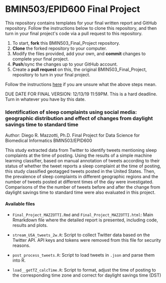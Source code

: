 # BMIN503/EPID600 Final Project

This repository contains templates for your final written report and GitHub repository. Follow the instructions below to clone this repository, and then turn in your final project's code via a pull request to this repository.

1. To start, **fork** this BMIN503_Final_Project repository.
1. **Clone** the forked repository to your computer.
1. Modify the files provided, add your own, and **commit** changes to complete your final project.
1. **Push**/sync the changes up to your GitHub account.
1. Create a **pull request** on this, the original BMIN503_Final_Project, repository to turn in your final project.

Follow the instructions [here][forking] if you are unsure what the above steps mean.

DUE DATE FOR FINAL VERSION: 12/13/19 11:59PM. This is a hard deadline. Turn in whatever you have by this date.


### Identification of sleep complaints using social media: geographic distribution and effect of changes from daylight savings time to standard time

Author: Diego R. Mazzotti, Ph.D.
Final Project for Data Science for Biomedical Informatics BMIN503/EPID600

This study extracted data from Twitter to identify tweets mentioning sleep complaints at the time of posting. Using the results of a simple machine learning classifier, based on manual annotation of tweets according to their status of whether the tweet reports a sleep complaint at the time of posting, this study classified geotagged tweets posted in the United States. Then, the prevalence of sleep complaints in different geographic regions and the number of tweets posted at different times of the day were investigated. Comparisons of the the number of tweets before and after the change from daylight savings time to standard time were also evaluated in this project.

#### Available files

- `Final_Project_MAZZOTTI.Rmd` and `Final_Project_MAZZOTTI.html`: Main Rmarkdown file where the detailed report is presented, including code, results and plots.

- `stream_USA_tweets_2w.R`: Script to collect Twitter data based on the Twitter API. API keys and tokens were removed from this file for security reasons.

- `post_process_tweets.R`: Script to load tweets in `.json` and parse them into R.

- `load__getTZ_calcTime.R`:  Script to format, adjust the time of posting to the corresponding time zone and correct for daylight savings time (DST)





<!-- Links -->
[forking]: https://guides.github.com/activities/forking/


